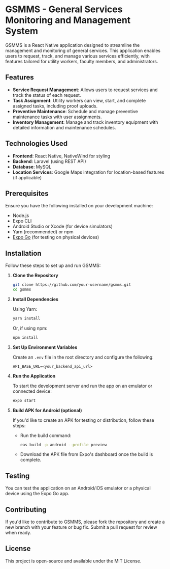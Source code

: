 
# GSMMS - General Services Monitoring and Management System

GSMMS is a React Native application designed to streamline the management and monitoring of general services. This application enables users to request, track, and manage various services efficiently, with features tailored for utility workers, faculty members, and administrators.

## Features

- **Service Request Management**: Allows users to request services and track the status of each request.
- **Task Assignment**: Utility workers can view, start, and complete assigned tasks, including proof uploads.
- **Preventive Maintenance**: Schedule and manage preventive maintenance tasks with user assignments.
- **Inventory Management**: Manage and track inventory equipment with detailed information and maintenance schedules.

## Technologies Used

- **Frontend**: React Native, NativeWind for styling
- **Backend**: Laravel (using REST API)
- **Database**: MySQL
- **Location Services**: Google Maps integration for location-based features (if applicable)

## Prerequisites

Ensure you have the following installed on your development machine:

- Node.js
- Expo CLI
- Android Studio or Xcode (for device simulators)
- Yarn (recommended) or npm
- [Expo Go](https://expo.dev/client) (for testing on physical devices)

## Installation

Follow these steps to set up and run GSMMS:

1. **Clone the Repository**

   ```bash
   git clone https://github.com/your-username/gsmms.git
   cd gsmms
   ```

2. **Install Dependencies**

   Using Yarn:

   ```bash
   yarn install
   ```

   Or, if using npm:

   ```bash
   npm install
   ```

3. **Set Up Environment Variables**

   Create an `.env` file in the root directory and configure the following:

   ```plaintext
   API_BASE_URL=<your_backend_api_url>
   ```

4. **Run the Application**

   To start the development server and run the app on an emulator or connected device:

   ```bash
   expo start
   ```

5. **Build APK for Android (optional)**

   If you'd like to create an APK for testing or distribution, follow these steps:

   - Run the build command:

     ```bash
     eas build -p android --profile preview
     ```

   - Download the APK file from Expo's dashboard once the build is complete.

## Testing

You can test the application on an Android/iOS emulator or a physical device using the Expo Go app.

## Contributing

If you'd like to contribute to GSMMS, please fork the repository and create a new branch with your feature or bug fix. Submit a pull request for review when ready.

## License

This project is open-source and available under the MIT License.
